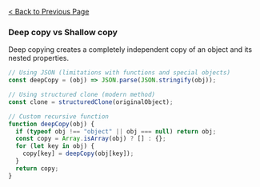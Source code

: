 [< Back to Previous Page](Javascript.md)

### Deep copy vs Shallow copy

Deep copying creates a completely independent copy of an object and its nested properties.

```js
// Using JSON (limitations with functions and special objects)
const deepCopy = (obj) => JSON.parse(JSON.stringify(obj));

// Using structured clone (modern method)
const clone = structuredClone(originalObject);

// Custom recursive function
function deepCopy(obj) {
  if (typeof obj !== "object" || obj === null) return obj;
  const copy = Array.isArray(obj) ? [] : {};
  for (let key in obj) {
    copy[key] = deepCopy(obj[key]);
  }
  return copy;
}
```